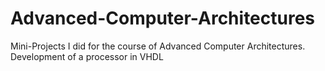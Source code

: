 # Advanced-Computer-Architectures
Mini-Projects I did for the course of Advanced Computer Architectures. Development of a processor in VHDL
